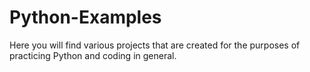 # Python-Examples
Here you will find various projects that are created for the purposes of practicing Python and coding in general.
